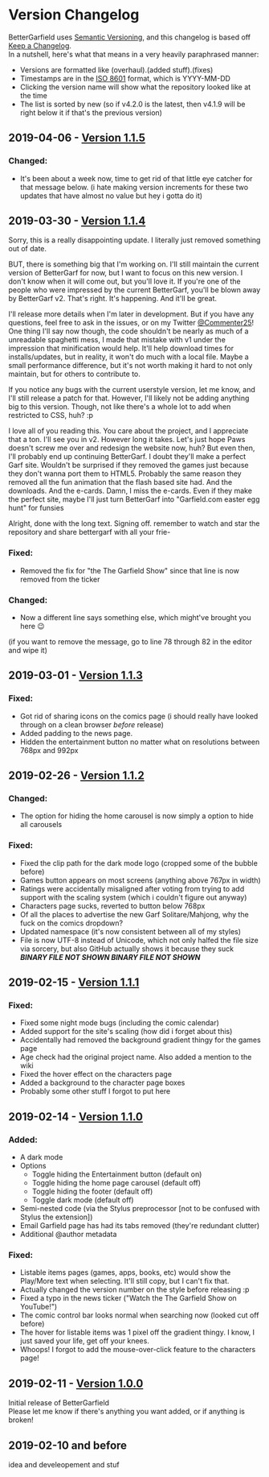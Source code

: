 ﻿# Version Changelog
BetterGarfield uses [Semantic Versioning](https://semver.org/), and this changelog is based off [Keep a Changelog](https://keepachangelog.com/en/1.0.0/).  
In a nutshell, here's what that means in a very heavily paraphrased manner:
  * Versions are formatted like (overhaul).(added stuff).(fixes)
  * Timestamps are in the [ISO 8601](https://www.iso.org/iso-8601-date-and-time-format.html) format, which is YYYY-MM-DD
  * Clicking the version name will show what the repository looked like at the time
  * The list is sorted by new (so if v4.2.0 is the latest, then v4.1.9 will be right below it if that's the previous version)

## 2019-04-06 - [Version 1.1.5](https://github.com/CommenterOfComments/BetterGarfield/tree/v1.1.5)
### Changed:
  * It's been about a week now, time to get rid of that little eye catcher for that message below.
(i hate making version increments for these two updates that have almost no value but hey i gotta do it)

## 2019-03-30 - [Version 1.1.4](https://github.com/CommenterOfComments/BetterGarfield/tree/v1.1.4)
Sorry, this is a really disappointing update. I literally just removed something out of date.

BUT, there is something big that I'm working on. I'll still maintain the current version of BetterGarf for now, but I want to focus on this new version. I don't know when it will come out, but you'll love it. If you're one of the people who were impressed by the current BetterGarf, you'll be blown away by BetterGarf v2. That's right. It's happening. And it'll be great. 

I'll release more details when I'm later in development. But if you have any questions, feel free to ask in the issues, or on my Twitter [@Commenter25](https://twitter.com/Commenter25)! One thing I'll say now though, the code shouldn't be nearly as much of a unreadable spaghetti mess, I made that mistake with v1 under the impression that minification would help. It'll help download times for installs/updates, but in reality, it won't do much with a local file. Maybe a small performance difference, but it's not worth making it hard to not only maintain, but for others to contribute to. 

If you notice any bugs with the current userstyle version, let me know, and I'll still release a patch for that. However, I'll likely not be adding anything big to this version. Though, not like there's a whole lot to add when restricted to CSS, huh? :p

I love all of you reading this. You care about the project, and I appreciate that a ton. I'll see you in v2. However long it takes. Let's just hope Paws doesn't screw me over and redesign the website now, huh? But even then, I'll probably end up continuing BetterGarf. I doubt they'll make a perfect Garf site. Wouldn't be surprised if they removed the games just because they don't wanna port them to HTML5. Probably the same reason they removed all the fun animation that the flash based site had. And the downloads. And the e-cards. Damn, I miss the e-cards. Even if they make the perfect site, maybe I'll just turn BetterGarf into "Garfield.com easter egg hunt" for funsies

Alright, done with the long text. Signing off. remember to watch and star the repository and share bettergarf with all your frie-
### Fixed:
  * Removed the fix for "the The Garfield Show" since that line is now removed from the ticker
### Changed:
  * Now a different line says something else, which might've brought you here 😉

(if you want to remove the message, go to line 78 through 82 in the editor and wipe it)

## 2019-03-01 - [Version 1.1.3](https://github.com/CommenterOfComments/BetterGarfield/tree/v1.1.3)
### Fixed:
  * Got rid of sharing icons on the comics page (i should really have looked through on a clean browser _before_ release)
  * Added padding to the news page.
  * Hidden the entertainment button no matter what on resolutions between 768px and 992px

## 2019-02-26 - [Version 1.1.2](https://github.com/CommenterOfComments/BetterGarfield/tree/v1.1.2)
### Changed:
  * The option for hiding the home carousel is now simply a option to hide all carousels

### Fixed:
  * Fixed the clip path for the dark mode logo (cropped some of the bubble before) 
  * Games button appears on most screens (anything above 767px in width)
  * Ratings were accidentally misaligned after voting from trying to add support with the scaling system (which i couldn't figure out anyway)
  * Characters page sucks, reverted to button below 768px
  * Of all the places to advertise the new Garf Solitare/Mahjong, why the fuck on the comics dropdown?
  * Updated namespace (it's now consistent between all of my styles)
  * File is now UTF-8 instead of Unicode, which not only halfed the file size via sorcery, but also GitHub actually shows it because they suck _**BINARY FILE NOT SHOWN BINARY FILE NOT SHOWN**_

## 2019-02-15 - [Version 1.1.1](https://github.com/CommenterOfComments/BetterGarfield/tree/v1.1.1)
### Fixed:
  * Fixed some night mode bugs (including the comic calendar)
  * Added support for the site's scaling (how did i forget about this)
  * Accidentally had removed the background gradient thingy for the games page
  * Age check had the original project name. Also added a mention to the wiki
  * Fixed the hover effect on the characters page
  * Added a background to the character page boxes
  * Probably some other stuff I forgot to put here

## 2019-02-14 - [Version 1.1.0](https://github.com/CommenterOfComments/BetterGarfield/tree/v1.1.0)
### Added:
* A dark mode
* Options
  * Toggle hiding the Entertainment button (default on)
  * Toggle hiding the home page carousel (default off)
  * Toggle hiding the footer (default off)
  * Toggle dark mode (default off)
* Semi-nested code (via the Stylus preprocessor [not to be confused with Stylus the extension])
* Email Garfield page has had its tabs removed (they're redundant clutter)
* Additional @author metadata

### Fixed:
  * Listable items pages (games, apps, books, etc) would show the Play/More text when selecting. It'll still copy, but I can't fix that.
  * Actually changed the version number on the style before releasing :p
  * Fixed a typo in the news ticker ("Watch the The Garfield Show on YouTube!")
  * The comic control bar looks normal when searching now (looked cut off before)
  * The hover for listable items was 1 pixel off the gradient thingy. I know, I just saved your life, get off your knees.
  * Whoops! I forgot to add the mouse-over-click feature to the characters page!

## 2019-02-11 - [Version 1.0.0](https://github.com/CommenterOfComments/BetterGarfield/tree/v1.0.0)
Initial release of BetterGarfield  
Please let me know if there's anything you want added, or if anything is broken!

## 2019-02-10 and before
idea and develeopement and stuf
